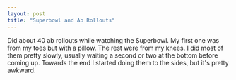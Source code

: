 ```yaml
---
layout: post
title: "Superbowl and Ab Rollouts"
---
```


Did about 40 ab rollouts while watching the Superbowl. My first one was from my toes but with a pillow. The rest were from my knees. I did most of them pretty slowly, usually waiting a second or two at the bottom before coming up. Towards the end I started doing them to the sides, but it's pretty awkward.

